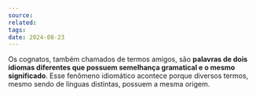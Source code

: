 ```yaml
---
source: 
related: 
tags: 
date: 2024-08-23
---
```

Os cognatos, também chamados de termos amigos, são **palavras de dois idiomas diferentes que possuem semelhança gramatical e o mesmo significado**. Esse fenômeno idiomático acontece porque diversos termos, mesmo sendo de línguas distintas, possuem a mesma origem.